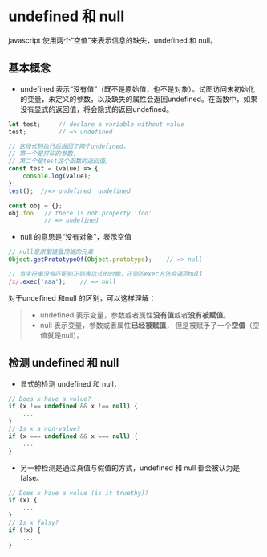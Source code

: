 # undefined 和 null
javascript 使用两个“空值”来表示信息的缺失，undefined 和 null。  
## 基本概念 
* undefined 表示“没有值”（既不是原始值，也不是对象）。试图访问未初始化的变量，未定义的参数，以及缺失的属性会返回undefined。在函数中，如果没有显式的返回值，将会隐式的返回undefined。  
```js
let test;     // declare a variable without value
test;         // => undefined

// 这段代码执行后返回了两个undefined，
// 第一个是打印的参数，
// 第二个是test这个函数的返回值。
const test = (value) => {
    console.log(value);
};
test();  //=> undefined  undefined

const obj = {};
obj.foo   // there is not property 'foo'
          // => undefined
```
* null 的意思是“没有对象”，表示空值  
```js
// null是原型链最顶端的元素
Object.getPrototypeOf(Object.prototype);    // => null

// 当字符串没有匹配到正则表达式的时候，正则的exec方法会返回null
/x/.exec('aaa');    // => null
```

对于undefined 和null 的区别，可以这样理解：
> * undefined 表示变量，参数或者属性**没有值**或者**没有被赋值**。  
> * null 表示变量，参数或者属性**已经被赋值**， 但是被赋予了一个**空值**（空值就是null）。

## 检测 undefined 和 null
* 显式的检测 undefined 和 null，
```js
// Does x have a value?
if (x !== undefined && x !== null) {
    ...
}
// Is x a non·value?
if (x === undefined && x === null) {
    ...
}
```
* 另一种检测是通过真值与假值的方式，undefined 和 null 都会被认为是 false。
```js
// Does x have a value (is it truethy)?
if (x) {
    ...
}
// Is x falsy?
if (!x) {
    ...
}
```